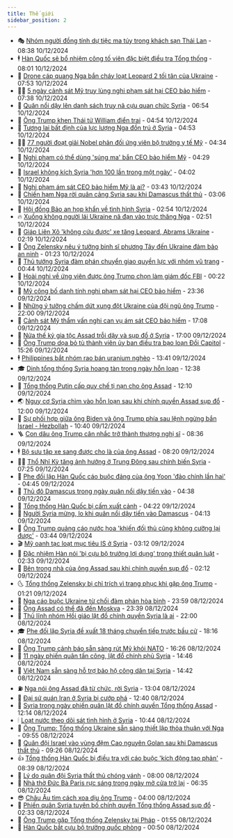 ```yaml
---
title: Thế giới
sidebar_position: 2
---
```


<!-- vnexpress-the-gioi:START -->
- 🎭 [Nhóm người đồng tính dự tiệc ma túy trong khách sạn Thái Lan](https://vnexpress.net/nhom-nguoi-dong-tinh-du-tiec-ma-tuy-trong-khach-san-thai-lan-4826070.html) - 08:38 10/12/2024
- 🕴 [Hàn Quốc sẽ bổ nhiệm công tố viên đặc biệt điều tra Tổng thống](https://vnexpress.net/han-quoc-se-bo-nhiem-cong-to-vien-dac-biet-dieu-tra-tong-thong-4826087.html) - 08:01 10/12/2024
- 🤭 [Drone cáp quang Nga bắn cháy loạt Leopard 2 tối tân của Ukraine](https://vnexpress.net/drone-cap-quang-nga-ban-chay-loat-leopard-2-toi-tan-cua-ukraine-4826024.html) - 07:53 10/12/2024
- 🧑‍💻 [5 ngày cảnh sát Mỹ truy lùng nghi phạm sát hại CEO bảo hiểm](https://vnexpress.net/5-ngay-canh-sat-my-truy-lung-nghi-pham-sat-hai-ceo-bao-hiem-4825879.html) - 07:38 10/12/2024
- 🦏 [Quân nổi dậy lên danh sách truy nã cựu quan chức Syria](https://vnexpress.net/quan-noi-day-len-danh-sach-truy-na-cuu-quan-chuc-syria-4825959.html) - 06:54 10/12/2024
- 🦒 [Ông Trump khen Thái tử William điển trai](https://vnexpress.net/ong-trump-khen-thai-tu-william-dien-trai-4825938.html) - 04:54 10/12/2024
- 🌈 [Tương lai bất định của lực lượng Nga đồn trú ở Syria](https://vnexpress.net/tuong-lai-bat-dinh-cua-luc-luong-nga-don-tru-o-syria-4825464.html) - 04:53 10/12/2024
- 🧑‍🏫 [77 người đoạt giải Nobel phản đối ứng viên bộ trưởng y tế Mỹ](https://vnexpress.net/77-nguoi-doat-giai-nobel-phan-doi-ung-vien-bo-truong-y-te-my-4825906.html) - 04:34 10/12/2024
- 🐲 [Nghi phạm có thể dùng &#39;súng ma&#39; bắn CEO bảo hiểm Mỹ](https://vnexpress.net/nghi-pham-co-the-dung-sung-ma-ban-ceo-bao-hiem-my-4825943.html) - 04:29 10/12/2024
- 🦒 [Israel không kích Syria &#39;hơn 100 lần trong một ngày&#39;](https://vnexpress.net/israel-khong-kich-syria-hon-100-lan-trong-mot-ngay-4825905.html) - 04:02 10/12/2024
- 🐻 [Nghi phạm ám sát CEO bảo hiểm Mỹ là ai?](https://vnexpress.net/nghi-pham-am-sat-ceo-bao-hiem-my-la-ai-4825900.html) - 03:43 10/12/2024
- 🚀 [Chiến hạm Nga rời quân cảng Syria sau khi Damascus thất thủ](https://vnexpress.net/chien-ham-nga-roi-quan-cang-syria-sau-khi-damascus-that-thu-4825869.html) - 03:06 10/12/2024
- 🥰 [Hội đồng Bảo an họp khẩn về tình hình Syria](https://vnexpress.net/hoi-dong-bao-an-hop-khan-ve-tinh-hinh-syria-4825871.html) - 02:54 10/12/2024
- 🔥 [Xuồng không người lái Ukraine nã đạn vào trực thăng Nga](https://vnexpress.net/xuong-khong-nguoi-lai-ukraine-na-dan-vao-truc-thang-nga-4825862.html) - 02:51 10/12/2024
- 🥳 [Giáp Liên Xô &#39;không cứu được&#39; xe tăng Leopard, Abrams Ukraine](https://vnexpress.net/giap-lien-xo-khong-cuu-duoc-xe-tang-leopard-abrams-ukraine-4825664.html) - 02:19 10/12/2024
- 💼 [Ông Zelensky nêu ý tưởng binh sĩ phương Tây đến Ukraine đảm bảo an ninh](https://vnexpress.net/ong-zelensky-neu-y-tuong-binh-si-phuong-tay-den-ukraine-dam-bao-an-ninh-4825845.html) - 01:23 10/12/2024
- 🤡 [Thủ tướng Syria đàm phán chuyển giao quyền lực với nhóm vũ trang](https://vnexpress.net/thu-tuong-syria-dam-phan-chuyen-giao-quyen-luc-voi-nhom-vu-trang-4825846.html) - 00:44 10/12/2024
- 🌁 [Hoài nghi về ứng viên được ông Trump chọn làm giám đốc FBI](https://vnexpress.net/hoai-nghi-ve-ung-vien-duoc-ong-trump-chon-lam-giam-doc-fbi-4822613.html) - 00:22 10/12/2024
- 🤩 [Mỹ công bố danh tính nghi phạm sát hại CEO bảo hiểm](https://vnexpress.net/my-cong-bo-danh-tinh-nghi-pham-sat-hai-ceo-bao-hiem-4825836.html) - 23:36 09/12/2024
- 🎉 [Những ý tưởng chấm dứt xung đột Ukraine của đội ngũ ông Trump](https://vnexpress.net/nhung-y-tuong-cham-dut-xung-dot-ukraine-cua-doi-ngu-ong-trump-4824746.html) - 22:00 09/12/2024
- 🎉 [Cảnh sát Mỹ thẩm vấn nghi can vụ ám sát CEO bảo hiểm](https://vnexpress.net/canh-sat-my-tham-van-nghi-can-vu-am-sat-ceo-bao-hiem-4825823.html) - 17:08 09/12/2024
- 🌁 [Nửa thế kỷ gia tộc Assad trỗi dậy và sụp đổ ở Syria](https://vnexpress.net/nua-the-ky-gia-toc-assad-troi-day-va-sup-do-o-syria-4825416.html) - 17:00 09/12/2024
- 🌊 [Ông Trump dọa bỏ tù thành viên ủy ban điều tra bạo loạn Đồi Capitol](https://vnexpress.net/ong-trump-doa-bo-tu-thanh-vien-uy-ban-dieu-tra-bao-loan-doi-capitol-4825809.html) - 15:26 09/12/2024
- 🕴 [Philippines bắt nhóm rao bán uranium nghèo](https://vnexpress.net/philippines-bat-nhom-rao-ban-uranium-ngheo-4825800.html) - 13:41 09/12/2024
- 🎓 [Dinh tổng thống Syria hoang tàn trong ngày hỗn loạn](https://vnexpress.net/dinh-tong-thong-syria-hoang-tan-trong-ngay-hon-loan-4825771.html) - 12:38 09/12/2024
- 🦩 [Tổng thống Putin cấp quy chế tị nạn cho ông Assad](https://vnexpress.net/tong-thong-putin-cap-quy-che-ti-nan-cho-ong-assad-4825767.html) - 12:10 09/12/2024
- 🌏 [Nguy cơ Syria chìm vào hỗn loạn sau khi chính quyền Assad sụp đổ](https://vnexpress.net/nguy-co-syria-chim-vao-hon-loan-sau-khi-chinh-quyen-assad-sup-do-4825406.html) - 12:00 09/12/2024
- 🌋 [Sự phối hợp giữa ông Biden và ông Trump phía sau lệnh ngừng bắn Israel - Hezbollah](https://vnexpress.net/su-phoi-hop-giua-ong-biden-va-ong-trump-phia-sau-lenh-ngung-ban-israel-hezbollah-4821718.html) - 10:40 09/12/2024
- 🪜 [Con dâu ông Trump cân nhắc trở thành thượng nghị sĩ](https://vnexpress.net/con-dau-ong-trump-can-nhac-tro-thanh-thuong-nghi-si-4825556.html) - 08:36 09/12/2024
- 🕴 [Bộ sưu tập xe sang được cho là của ông Assad](https://vnexpress.net/bo-suu-tap-xe-sang-duoc-cho-la-cua-ong-assad-4825547.html) - 08:20 09/12/2024
- 🧑‍🏫 [Thổ Nhĩ Kỳ tăng ảnh hưởng ở Trung Đông sau chính biến Syria](https://vnexpress.net/tho-nhi-ky-tang-anh-huong-o-trung-dong-sau-chinh-bien-syria-4825436.html) - 07:25 09/12/2024
- 🌮 [Phe đối lập Hàn Quốc cáo buộc đảng của ông Yoon &#39;đảo chính lần hai&#39;](https://vnexpress.net/phe-doi-lap-han-quoc-cao-buoc-dang-cua-ong-yoon-dao-chinh-lan-hai-4825487.html) - 04:45 09/12/2024
- 🚦 [Thủ đô Damascus trong ngày quân nổi dậy tiến vào](https://vnexpress.net/thu-do-damascus-trong-ngay-quan-noi-day-tien-vao-4825445.html) - 04:38 09/12/2024
- 💫 [Tổng thống Hàn Quốc bị cấm xuất cảnh](https://vnexpress.net/tong-thong-han-quoc-bi-cam-xuat-canh-4825504.html) - 04:22 09/12/2024
- 🤡 [Người Syria mừng, lo khi quân nổi dậy tiến vào Damascus](https://vnexpress.net/nguoi-syria-mung-lo-khi-quan-noi-day-tien-vao-damascus-4825455.html) - 04:13 09/12/2024
- 🦣 [Ông Trump quảng cáo nước hoa &#39;khiến đối thủ cũng không cưỡng lại được&#39;](https://vnexpress.net/ong-trump-quang-cao-nuoc-hoa-khien-doi-thu-cung-khong-cuong-lai-duoc-4825462.html) - 03:44 09/12/2024
- 🎬 [Mỹ oanh tạc loạt mục tiêu IS ở Syria](https://vnexpress.net/my-oanh-tac-loat-muc-tieu-is-o-syria-4825431.html) - 03:12 09/12/2024
- 🎉 [Đặc nhiệm Hàn nói &#39;bị cựu bộ trưởng lợi dụng&#39; trong thiết quân luật](https://vnexpress.net/dac-nhiem-han-noi-bi-cuu-bo-truong-loi-dung-trong-thiet-quan-luat-4825442.html) - 02:33 09/12/2024
- 🎡 [Bên trong nhà của ông Assad sau khi chính quyền sụp đổ](https://vnexpress.net/ben-trong-nha-cua-ong-assad-sau-khi-chinh-quyen-sup-do-4825410.html) - 02:12 09/12/2024
- 🌜 [Tổng thống Zelensky bị chỉ trích vì trang phục khi gặp ông Trump](https://vnexpress.net/tong-thong-zelensky-bi-chi-trich-vi-trang-phuc-khi-gap-ong-trump-4825403.html) - 01:21 09/12/2024
- 🎡 [Nga cáo buộc Ukraine từ chối đàm phán hòa bình](https://vnexpress.net/nga-cao-buoc-ukraine-tu-choi-dam-phan-hoa-binh-4825395.html) - 23:59 08/12/2024
- 🤗 [Ông Assad có thể đã đến Moskva](https://vnexpress.net/ong-assad-co-the-da-den-moskva-4825401.html) - 23:39 08/12/2024
- 🦩 [Thủ lĩnh nhóm Hồi giáo lật đổ chính quyền Syria là ai](https://vnexpress.net/thu-linh-nhom-hoi-giao-lat-do-chinh-quyen-syria-la-ai-4823272.html) - 22:00 08/12/2024
- 🎓 [Phe đối lập Syria đề xuất 18 tháng chuyển tiếp trước bầu cử](https://vnexpress.net/phe-doi-lap-syria-de-xuat-18-thang-chuyen-tiep-truoc-bau-cu-4825352.html) - 18:16 08/12/2024
- 🌁 [Ông Trump cảnh báo sẵn sàng rút Mỹ khỏi NATO](https://vnexpress.net/ong-trump-canh-bao-san-sang-rut-my-khoi-nato-4825377.html) - 16:26 08/12/2024
- 🤩 [11 ngày phiến quân tấn công, lật đổ chính phủ Syria](https://vnexpress.net/11-ngay-phien-quan-tan-cong-lat-do-chinh-phu-syria-4825339.html) - 14:46 08/12/2024
- 👹 [Việt Nam sẵn sàng hỗ trợ bảo hộ công dân tại Syria](https://vnexpress.net/viet-nam-san-sang-ho-tro-bao-ho-cong-dan-tai-syria-4825366.html) - 14:42 08/12/2024
- ⛽️ [Nga nói ông Assad đã từ chức, rời Syria](https://vnexpress.net/nga-noi-ong-assad-da-tu-chuc-roi-syria-4825355.html) - 13:04 08/12/2024
- 🚀 [Đại sứ quán Iran ở Syria bị cướp phá](https://vnexpress.net/dai-su-quan-iran-o-syria-bi-cuop-pha-4825350.html) - 12:40 08/12/2024
- 🎡 [Syria trong ngày phiến quân lật đổ chính quyền Tổng thống Assad](https://vnexpress.net/syria-trong-ngay-phien-quan-lat-do-chinh-quyen-tong-thong-assad-4825346.html) - 12:14 08/12/2024
- 🕯 [Loạt nước theo dõi sát tình hình ở Syria](https://vnexpress.net/loat-nuoc-theo-doi-sat-tinh-hinh-o-syria-4825335.html) - 10:44 08/12/2024
- 🐻 [Ông Trump: Tổng thống Ukraine sẵn sàng thiết lập thỏa thuận với Nga](https://vnexpress.net/ong-trump-tong-thong-ukraine-san-sang-thiet-lap-thoa-thuan-voi-nga-4825324.html) - 09:55 08/12/2024
- 🚦 [Quân đội Israel vào vùng đệm Cao nguyên Golan sau khi Damascus thất thủ](https://vnexpress.net/quan-doi-israel-vao-vung-dem-cao-nguyen-golan-sau-khi-damascus-that-thu-4825318.html) - 09:26 08/12/2024
- 👍 [Tổng thống Hàn Quốc bị điều tra với cáo buộc &#39;kích động tạo phản&#39;](https://vnexpress.net/tong-thong-han-quoc-bi-dieu-tra-voi-cao-buoc-kich-dong-tao-phan-4825306.html) - 08:39 08/12/2024
- 🚀 [Lý do quân đội Syria thất thủ chóng vánh](https://vnexpress.net/ly-do-quan-doi-syria-that-thu-chong-vanh-4825284.html) - 08:00 08/12/2024
- 🌮 [Nhà thờ Đức Bà Paris rực sáng trong ngày mở cửa trở lại](https://vnexpress.net/nha-tho-duc-ba-paris-ruc-sang-trong-ngay-mo-cua-tro-lai-4825280.html) - 06:35 08/12/2024
- 😎 [Châu Âu tìm cách xoa dịu ông Trump](https://vnexpress.net/chau-au-tim-cach-xoa-diu-ong-trump-4824064.html) - 04:00 08/12/2024
- 🐲 [Phiến quân Syria tuyên bố chính quyền Tổng thống Assad sụp đổ](https://vnexpress.net/thu-do-damascus-that-thu-truoc-phien-quan-tong-thong-assad-roi-syria-4825241-tong-thuat.html) - 02:33 08/12/2024
- 💫 [Ông Trump gặp Tổng thống Zelensky tại Pháp](https://vnexpress.net/ong-trump-gap-tong-thong-zelensky-tai-phap-4825220.html) - 01:55 08/12/2024
- 👀 [Hàn Quốc bắt cựu bộ trưởng quốc phòng](https://vnexpress.net/han-quoc-bat-cuu-bo-truong-quoc-phong-4825210.html) - 00:50 08/12/2024<!-- vnexpress-the-gioi:END -->